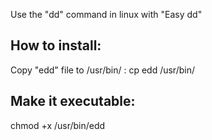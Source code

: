 Use the "dd" command in linux with "Easy dd"

How to install:
--------------
Copy "edd" file to /usr/bin/ :
cp edd /usr/bin/

Make it executable:
------------------
chmod +x /usr/bin/edd
